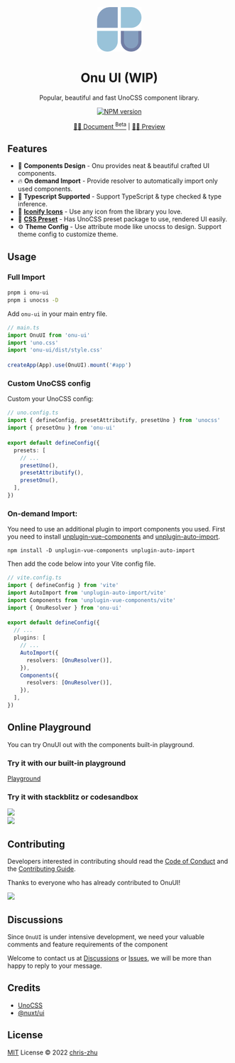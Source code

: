 <p align="center">
<img src="https://raw.githubusercontent.com/imageList/imglist/master/img/logo.svg" style="width:100px;" />
<h1 align="center">Onu UI (WIP)</h1>
<p align="center">Popular, beautiful and fast UnoCSS component library.</p>
</p>
<p align="center">
<a href="https://www.npmjs.com/package/onu-ui"><img src="https://img.shields.io/npm/v/onu-ui?color=c95f8b&amp;label=" alt="NPM version"></a></p>
<p align="center">
<a href="https://onu.zyob.top/">🧑‍💻 Document <sup>Beta</sup></a> |
<a href="https://onu.zyob.top/">🤹‍♂️ Preview</a>
</p>

## Features

- 🌈 **Components Design** - Onu provides neat & beautiful crafted UI components.
- 🔥 **On demand Import**  - Provide resolver to automatically import only used components.
- 🎉 **Typescript Supported** - Support TypeScript & type checked & type inference.
- 💎 **[Iconify Icons](https://icones.js.org/)** - Use any icon from the library you love.
- 🍬 **[CSS Preset](https://github.com/onu-ui/onu-ui/tree/main/packages/preset)** - Has UnoCSS preset package to use, rendered UI easily.
- ⚙️ **Theme Config** - Use attribute mode like unocss to design. Support theme config to customize theme.

## Usage

### Full Import

```bash
pnpm i onu-ui
pnpm i unocss -D
```
Add `onu-ui` in your main entry file.

```ts
// main.ts
import OnuUI from 'onu-ui'
import 'uno.css'
import 'onu-ui/dist/style.css'

createApp(App).use(OnuUI).mount('#app')
```

### Custom UnoCSS config

Custom your UnoCSS config:
```ts
// uno.config.ts
import { defineConfig, presetAttributify, presetUno } from 'unocss'
import { presetOnu } from 'onu-ui'

export default defineConfig({
  presets: [
    // ...
    presetUno(),
    presetAttributify(),
    presetOnu(),
  ],
})
```

### On-demand Import:

You need to use an additional plugin to import components you used. First you need to install [unplugin-vue-components](https://www.npmjs.com/package/unplugin-vue-components) and [unplugin-auto-import](https://www.npmjs.com/package/unplugin-auto-import).

```shell
npm install -D unplugin-vue-components unplugin-auto-import
```

Then add the code below into your Vite config file.

```ts
// vite.config.ts
import { defineConfig } from 'vite'
import AutoImport from 'unplugin-auto-import/vite'
import Components from 'unplugin-vue-components/vite'
import { OnuResolver } from 'onu-ui'

export default defineConfig({
  // ...
  plugins: [
    // ...
    AutoImport({
      resolvers: [OnuResolver()],
    }),
    Components({
      resolvers: [OnuResolver()],
    }),
  ],
})
```

## Online Playground

You can try OnuUI out with the components built-in playground.
### Try it with our built-in playground

[Playground](https://onu.zyob.top/play/)

### Try it with stackblitz or codesandbox

<a target="_blank" href="https://codesandbox.io/p/github/yzh990918/onu-starter/main">
<img src="https://img.shields.io/badge/Try%20On-CodeSandbox-hsl(265%2C97%25%2C66%25)?style=for-the-badge&logo=codesandbox" height="35" />
</a><br/>

<a target="_blank"  href="https://stackblitz.com/edit/onu-starter">
<img src="https://img.shields.io/badge/Try%20on%20Stackblitz-1877F2?style=for-the-badge&logo=stackblitz&logoColor=white" height="35" />
</a>

## Contributing

Developers interested in contributing should read the [Code of Conduct](./CODE_OF_CONDUCT.md) and the [Contributing Guide](./CONTRIBUTING.md).

Thanks to everyone who has already contributed to OnuUI!

<a href="https://github.com/onu-ui/onu-ui/graphs/contributors"><img src="https://contributors.nn.ci/api?repo=onu-ui/onu-ui" /></a>

## Discussions

Since `OnuUI` is under intensive development, we need your valuable comments and feature requirements of the component

Welcome to contact us at [Discussions](https://github.com/onu-ui/onu-ui/discussions) or [Issues](https://github.com/onu-ui/onu-ui/issues/new/choose), we will be more than happy to reply to your message.

## Credits

- [UnoCSS](https://github.com/unocss/unocss)
- [@nuxt/ui](https://github.com/nuxt/ui)

## License

[MIT](https://github.com/onu-ui/onu-ui/blob/main/LICENSE) License © 2022 [chris-zhu](https://github.com/chris-zhu)
